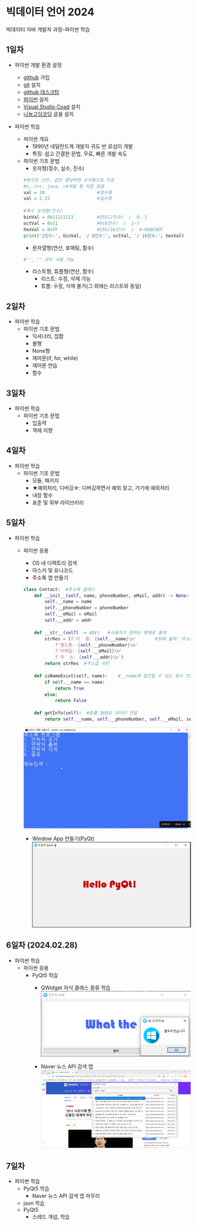 # 빅데이터 언어 2024
빅데이터 자바 개발자 과정-파이썬 학습



## 1일차
- 파이썬 개발 환경 설정
    - [github](https://github.com/) 가입 
    - [git](https://git-scm.com/) 설치
    - [github 데스크탑](https://docs.github.com/ko/desktop/installing-and-authenticating-to-github-desktop/installing-github-desktop)
    - [파이썬](https://www.python.org/) 설치
    - [Visual Studio Coad](https://code.visualstudio.com/) 설치
    - [나눔고딩코딩](https://github.com/naver/nanumfont) 글꼴 설치

- 파이썬 학습
    - 파이썬 개요
        - 1990년 네덜란드계 개발자 귀도 반 로섬이 개발
        - 특징: 쉽고 간결한 문법, 무료, 빠른 개발 속도
    - 파이썬 기초 문법
        - 숫자형(정수, 실수, 진수)
        ```python
        #변수만 선언, 값만 할당하면 숫자형으로 지정
        #c, c++, java, c#처럼 형 지정 없음
        val = 10                    #정수형
        val = 2.15                  #실수형

        #특수 숫자형(진수)
        binVal = 0b11111111         #255(2진수)  /  0, 1
        octVal = 0o11               #9(8진수)  /  1~7
        hexVal = 0xFF               #255(16진수)  /  0~9ABCDEF
        print('2진수:', binVal, '/ 8진수:', octVal, '/ 16진수:', hexVal)
        ```
        - 문자열형(연산, 포매팅, 함수)
        ```python
        #'', "" 모두 사용 가능
        ```
        - 리스트형, 튜플형(연산, 함수)
            - 리스트: 수정, 삭제 가능
            - 튜플: 수정, 삭제 불가(그 외에는 리스트와 동일)


## 2일차
- 파이썬 학습
    - 파이썬 기초 문법
        - 딕셔너리, 집합
        - 불형
        - None형
        - 제어문(if, for, while)
        - 제어문 연습
        - 함수
    

## 3일차
- 파이썬 학습
    - 파이썬 기초 문법
        - 입출력
        - 객체 지향
        

## 4일차
- 파이썬 학습
    - 파이썬 기초 문법
        - 모듈, 패키지
        - ★예외처리, 디버깅☆: 디버깅하면서 예외 찾고, 거기에 예외처리
        - 내장 함수
        - 표준 및 외부 라이브러리


## 5일차
- 파이썬 학습
    - 파이썬 응용
        - OS 내 디렉토리 검색
        - 아스키 및 유니코드
        - 주소록 앱 만들기
        ```python
        class Contact:  #주소록 클래스
            def __init__(self, name, phoneNumber, eMail, addr) -> None:     #생성자
                self.__name = name
                self.__phoneNumber = phoneNumber
                self.__eMail = eMail
                self.__addr = addr

            def __str__(self) -> str:   #사용자가 원하는 형태로 출력
                strRes = (f'이  름: {self.__name}\n'       #원래 출력: 주소값 나옴
                    f'핸드폰: {self.__phoneNumber}\n'
                    f'이메일: {self.__eMail}\n'
                    f'주  소: {self.__addr}\n')
                return strRes  #주소값 리턴
            
            def isNameExist(self, name):    #__name에 접근할 수 있는 함수 만듦, 연락처 여부 확인
                if self.__name == name:
                    return True
                else:
                    return False
            
            def getInfo(self):  #튜플 형태로 데이터 전달
                return self.__name, self.__phoneNumber, self.__eMail, self.__addr
        ```
        ![주소록 앱](https://github.com/hyanyul/python-2024/blob/main/images/bigdata01.gif?raw=true)
        
        - Window App 만들기(PyQt)
        ![Window App](https://github.com/hyanyul/python-2024/blob/main/images/bigdata02.png?raw=true)


## 6일차 (2024.02.28)
- 파이썬 학습
    - 파이썬 응용
        - PyQt5 학습
            - QWidget 자식 클래스 종류 학습
            ![QLabel](https://github.com/hyanyul/python-2024/blob/main/images/bigdata03.png?raw=true)
            
            - Naver 뉴스 API 검색 앱
            ![네이버 뉴스 검색 앱](https://github.com/hyanyul/python-2024/blob/main/images/bigdata4.png?raw=true)


## 7일차
- 파이썬 학습
    - PyQt5 학습
        - Naver 뉴스 API 검색 앱 마무리
    - json 학습 
    - PyQt5
        - 스레드 개념, 학습